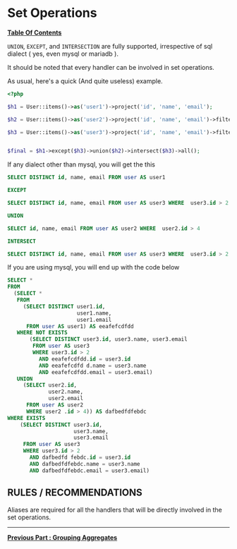 # Set Operations
**[ Table Of Contents](toc.md)**

`UNION`, `EXCEPT`, and `INTERSECTION` are fully supported, irrespective of sql dialect ( yes, even mysql or mariadb ).

It should be noted that every handler can be involved in set operations.

As usual, here's a quick (And quite useless) example.

```php
<?php

$h1 = User::items()->as('user1')->project('id', 'name', 'email');

$h2 = User::items()->as('user2')->project('id', 'name', 'email')->filter(['id.gt'=>4]);

$h3 = User::items()->as('user3')->project('id', 'name', 'email')->filter(['id.gt'=>2]);


$final = $h1->except($h3)->union($h2)->intersect($h3)->all();
```
If any dialect other than mysql, you will get the this  

```sql
SELECT DISTINCT id, name, email FROM user AS user1 

EXCEPT 

SELECT DISTINCT id, name, email FROM user AS user3 WHERE  user3.id > 2 

UNION 

SELECT id, name, email FROM user AS user2 WHERE  user2.id > 4 

INTERSECT 

SELECT DISTINCT id, name, email FROM user AS user3 WHERE  user3.id > 2
```  

If you are using mysql, you will end up with the code below

```sql
SELECT *
FROM
  (SELECT *
   FROM
     (SELECT DISTINCT user1.id,
                      user1.name,
                      user1.email
      FROM user AS user1) AS eeafefcdfdd
   WHERE NOT EXISTS
       (SELECT DISTINCT user3.id, user3.name, user3.email
        FROM user AS user3
        WHERE user3.id > 2
          AND eeafefcdfdd.id = user3.id
          AND eeafefcdfd d.name = user3.name
          AND eeafefcdfdd.email = user3.email)
   UNION
     (SELECT user2.id,
             user2.name,
             user2.email
      FROM user AS user2
      WHERE user2 .id > 4)) AS dafbedfdfebdc
WHERE EXISTS
    (SELECT DISTINCT user3.id,
                     user3.name,
                     user3.email
     FROM user AS user3
     WHERE user3.id > 2
       AND dafbedfd febdc.id = user3.id
       AND dafbedfdfebdc.name = user3.name
       AND dafbedfdfebdc.email = user3.email)
```

## RULES / RECOMMENDATIONS
Aliases are required for all the handlers that will be directly involved in the set operations.


---
**[Previous Part : Grouping Aggregates](grouping.md)** 